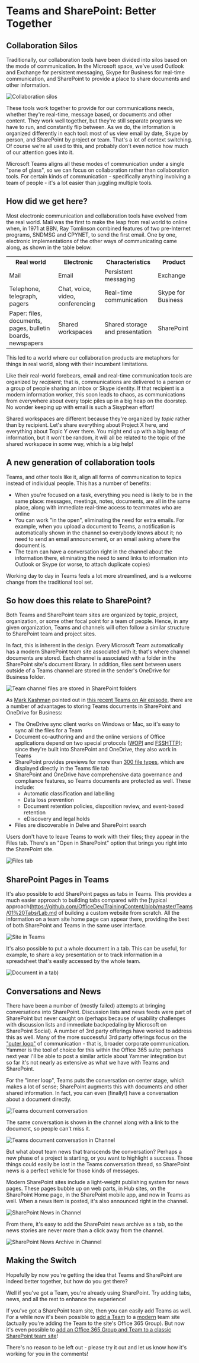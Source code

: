 # Teams and SharePoint: Better Together

## Collaboration Silos

Traditionally, our collaboration tools have been divided into silos based on the mode of communication. In the Microsoft space, we've used Outlook and Exchange for persistent messaging, Skype for Business for real-time communication, and SharePoint to provide a place to share documents and other information.

![Collaboration silos](./CollaborationSilos.png)

These tools work together to provide for our communications needs, whether they're real-time, message based, or documents and other content. They work well together, but they're still separate programs we have to run, and constantly flip between. As we do, the information is organized differently in each tool: most of us view email by date, Skype by person, and SharePoint by project or team. That's a lot of context switching. Of course we're all used to this, and probably don't even notice how much of our attention goes into it.

Microsoft Teams aligns all these modes of communication under a single "pane of glass", so we can focus on collaboration rather than collaboration tools. For certain kinds of communication - specifically anything involving a team of people - it's a lot easier than juggling multiple tools.

## How did we get here?

Most electronic communication and collaboration tools have evolved from the real world. Mail was the first to make the leap from real world to online when, in 1971 at BBN, Ray Tomlinson combined features of two pre-Internet programs, SNDMSG and CPYNET, to send the first email. One by one, electronic implementations of the other ways of communicating came along, as shown in the table below.

<table>

<tr><th>Real world</th><th>Electronic</th><th>Characteristics</th><th>Product</th></tr>

<tr><td>Mail</td><td>Email</td><td>Persistent messaging</td><td>Exchange</td></tr>

<tr><td>Telephone, telegraph, pagers</td><td>Chat, voice, video, conferencing</td><td>Real-time communication</td><td>Skype for Business</td></tr>
<tr><td>Paper: files, documents, pages, bulletin boards, newspapers</td><td>Shared workspaces</td><td>Shared storage and presentation</td><td>SharePoint</td></tr>

</table>

This led to a world where our collaboration products are metaphors for things in real world, along with their incumbent limitations.

Like their real-world forebears, email and real-time communication tools are organized by _recipient_; that is, communications are delivered to a person or a group of people sharing an inbox or Skype identity. If that recipient is a modern information worker, this soon leads to chaos, as communications from everywhere about every topic piles up in a big heap on the doorstep. No wonder keeping up with email is such a Sisyphean effort! 

Shared workspaces are different because they're organized by _topic_ rather than by recipient. Let's share everything about Project X here, and everything about Topic Y over there. You might end up with a big heap of information, but it won't be random, it will all be related to the topic of the shared workspace in some way, which is a big help!

## A new generation of collaboration tools

Teams, and other tools like it, align all forms of communication to topics instead of individual people. This has a number of benefits:

* When you're focused on a task, everything you need is likely to be in the same place: messages, meetings, notes, documents, are all in the same place, along with immediate real-time access to teammates who are online
* You can work "in the open", eliminating the need for extra emails. For example, when you upload a document to Teams, a notification is automatically shown in the channel so everybody knows about it; no need to send an email announcement, or an email asking where the document is.
* The team can have a conversation right in the channel about the information there, eliminating the need to send links to information into Outlook or Skype (or worse, to attach duplicate copies)

Working day to day in Teams feels a lot more streamlined, and is a welcome change from the traditional tool set.

## So how does this relate to SharePoint?

Both Teams and SharePoint team sites are organized by topic, project, organization, or some other focal point for a team of people. Hence, in any given organization, Teams and channels will often follow a similar structure to SharePoint team and project sites.

In fact, this is inherent in the design. Every Microsoft Team automatically has a modern SharePoint team site associated with it; that's where channel documents are stored. Each channel is associated with a folder in the SharePoint site's document library. In addition, files sent between users outside of a Teams channel are stored in the sender's OneDrive for Business folder.

![Team channel files are stored in SharePoint folders](./ChannelsAndFolders.png)

As [Mark Kashman](https://twitter.com/mkashman) pointed out in [this recent Teams on Air episode](https://techcommunity.microsoft.com/t5/SharePoint-Blog/Teams-on-Air-replay-Microsoft-Teams-plus-SharePoint-in-Office/ba-p/183257), there are a number of advantages to storing Teams documents in SharePoint and OneDrive for Business:

* The OneDrive sync client works  on Windows or Mac, so it's easy to sync all the files for a Team
* Document co-authoring and and the online versions of Office applications depend on two special protocols ([WOPI](https://msdn.microsoft.com/en-us/library/hh641756(v=office.12).aspx) and [FSSHTTP](https://msdn.microsoft.com/en-us/library/dd956775(v=office.12).aspx)); since they're built into SharePoint and OneDrive, they also work in Teams
* SharePoint provides previews for more than [300 file types](https://techcommunity.microsoft.com/t5/OneDrive-Blog/New-File-Viewers-for-OneDrive-SharePoint-and-Teams/ba-p/189182), which are displayed directly in the Teams file tab
* SharePoint and OneDrive have comprehensive data governance and compliance features, so Teams documents are protected as well. These include:
   * Automatic classification and labelling
   * Data loss prevention
   * Document retention policies, disposition review, and event-based retention
   * eDiscovery and legal holds
* Files are discoverable in Delve and SharePoint search

Users don't have to leave Teams to work with their files; they appear in the Files tab. There's an "Open in SharePoint" option that brings you right into the SharePoint site.

![Files tab](./ChannelFiles.png)

## SharePoint Pages in Teams

It's also possible to add SharePoint pages as tabs in Teams. This provides a much easier approach to building tabs compared with the [typical approach(https://github.com/OfficeDev/TrainingContent/blob/master/Teams/01%20Tabs/Lab.md of building a custom website from scratch. All the information on a team site home page can appear there, providing the best of both SharePoint and Teams in the same user interface.

![Site in Teams](./SiteInTeams.png)

It's also possible to put a whole document in a tab. This can be useful, for example, to share a key presentation or to track information in a spreadsheet that's easily accessed by the whole team.

![Document in a tab](./ChannelDoc.png))

## Conversations and News

There have been a number of (mostly failed) attempts at bringing conversations into SharePoint. Discussion lists and news feeds were part of SharePoint but never caught on (perhaps because of usability challenges with discussion lists and immediate backpedaling by Microsoft on SharePoint Social). A number of 3rd party offerings have worked to address this as well. Many of the more successful 3rd party offerings focus on the ["outer loop"](https://www.metalogix.com/blog/microsoft-365-teamwork-inner-outer-loop) of communication - that is, broader corporate communication. Yammer is the tool of choice for this within the Office 365 suite; perhaps next year I'll be able to post a similar article about Yammer integration but so far it's not nearly as extensive as what we have with Teams and SharePoint.

For the "inner loop", Teams puts the conversation on center stage, which makes a lot of sense; SharePoint augments this with documents and other shared information. In fact, you can even (finally!) have a conversation about a document directly.

![Teams document conversation](DocumentConversation.png)

The same conversation is shown in the channel along with a link to the document, so people can't miss it.

![Teams document conversation in Channel](DocumentConversationChannel.png)

But what about team news that transcends the conversation? Perhaps a new phase of a project is starting, or you want to highlight a success. Those things could easily be lost in the Teams conversation thread, so SharePoint news is a perfect vehicle for those kinds of messages.

Modern SharePoint sites include a light-weight publishing system for news pages. These pages bubble up on web parts, in Hub sites, on the SharePoint Home page, in the SharePoint mobile app, and now in Teams as well. When a news item is posted, it's also announced right in the channel. 

![SharePoint News in Channel](ChannelNews.png)

From there, it's easy to add the SharePoint news archive as a tab, so the news stories are never more than a click away from the channel.

![SharePoint News Archive in Channel](NewsArchiveTab.png)

## Making the Switch

Hopefully by now you're getting the idea that Teams and SharePoint are indeed better together, but how do you get there?

Well if you've got a Team, you're already using SharePoint. Try adding tabs, news, and all the rest to enhance the experience!

If you've got a SharePoint team site, then you can easily add Teams as well. For a while now it's been possible to [add a Team](https://techcommunity.microsoft.com/t5/Microsoft-Teams/How-to-connect-a-quot-Team-quot-to-a-quot-Group-quot/td-p/27861) to a [modern](https://techcommunity.microsoft.com/t5/SharePoint-Blog/What-is-Modern-SharePoint-and-Why-Should-I-care/ba-p/161941) team site (actually you're adding the Team to the site's Office 365 Group). But now it's even possible to [add an Office 365 Group and Team to a classic SharePoint team site](https://techcommunity.microsoft.com/t5/SharePoint-Blog/Rolling-out-tenant-admin-tools-to-connect-existing-SharePoint/ba-p/188750)!

There's no reason to be left out - please try it out and let us know how it's working for you in the comments!
